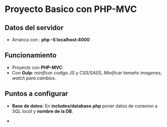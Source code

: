 # Proyecto Basico con PHP-MVC


## Datos del servidor

- Arranca con : **php -S localhost:4000**


## Funcionamiento

- Proyecto con **PHP-MVC**.
- Con **Gulp**: *minificar codigo JS* y *CSS/SASS*, *Minificar tamaño imagenes*, *watch para cambios*.




## Puntos a configurar

- **Base de datos:** En **includes/database.php** poner datos de conexion a *SQL local* y **nombre de la DB**.

- 
